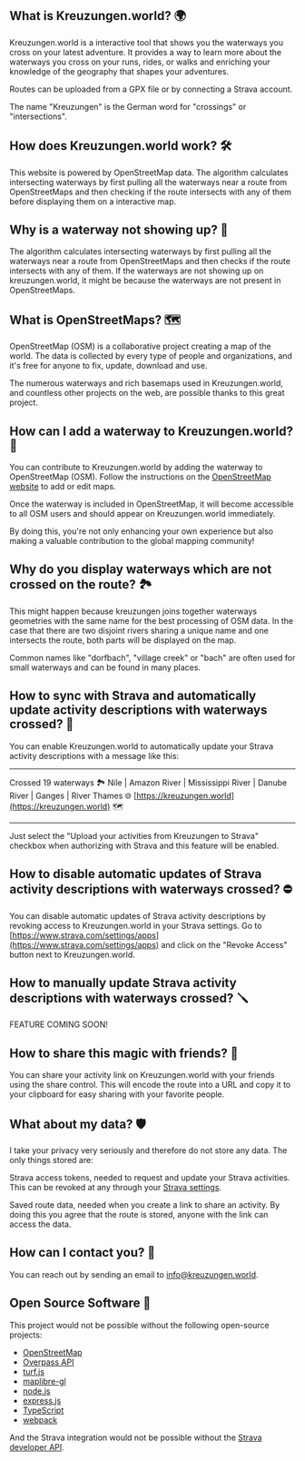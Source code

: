 ## What is Kreuzungen.world?  🌍

Kreuzungen.world is a interactive tool that shows you the waterways you cross on your latest adventure. It provides a way to learn more about the waterways you cross on your runs, rides, or walks and enriching your knowledge of the geography that shapes your adventures.

Routes can be uploaded from a GPX file or by connecting a Strava account.

The name "Kreuzungen" is the German word for "crossings" or "intersections".

## How does Kreuzungen.world work? 🛠️

This website is powered by OpenStreetMap data. The algorithm calculates intersecting waterways by first pulling all the waterways near a route from OpenStreetMaps and then checking if the route intersects with any of them before displaying them on a interactive map.

<!-- 
You can read more about how and why Kreuzungen came to be in the [blog post](https://0110100.github.io/kreuzungen). -->

## Why is a waterway not showing up? 🤔

The algorithm calculates intersecting waterways by first pulling all the waterways near a route from OpenStreetMaps and then checks if the route intersects with any of them. If the waterways are not showing up on kreuzungen.world, it might be because the waterways are not present in OpenStreetMaps.

## What is OpenStreetMaps? 🗺️

OpenStreetMap (OSM) is a collaborative project creating a map of the world. The data is collected by every type of people and organizations, and it's free for anyone to fix, update, download and use.

The numerous waterways and rich basemaps used in Kreuzungen.world, and countless other projects on the web, are possible thanks to this great project.

## How can I add a waterway to Kreuzungen.world? 🙋

You can contribute to Kreuzungen.world by adding the waterway to OpenStreetMap (OSM). Follow the instructions on the [OpenStreetMap website](https://www.openstreetmap.org/) to add or edit maps.

Once the waterway is included in OpenStreetMap, it will become accessible to all OSM users and should appear on Kreuzungen.world immediately.

By doing this, you're not only enhancing your own experience but also making a valuable contribution to the global mapping community!

## Why do you display waterways which are not crossed on the route? 🏞️

This might happen because kreuzungen joins together waterways geometries with the same name for the best processing of OSM data. In the case that there are two disjoint rivers sharing a unique name and one intersects the route, both parts will be displayed on the map.

Common names like "dorfbach", "village creek" or "bach" are often used for small waterways and can be found in many places.

## How to sync with Strava and automatically update activity descriptions with waterways crossed? 🪩

You can enable Kreuzungen.world to automatically update your Strava activity descriptions with a message like this:

---

Crossed 19 waterways 🏞️ Nile | Amazon River | Mississippi River | Danube River | Ganges | River Thames 🌐 [https://kreuzungen.world](https://kreuzungen.world) 🗺️

---

Just select the "Upload your activities from Kreuzungen to Strava" checkbox when authorizing with Strava and this feature will be enabled.

## How to disable automatic updates of Strava activity descriptions with waterways crossed? ⛔

You can disable automatic updates of Strava activity descriptions by revoking access to Kreuzungen.world in your Strava settings. Go to [https://www.strava.com/settings/apps](https://www.strava.com/settings/apps) and click on the "Revoke Access" button next to Kreuzungen.world.

## How to manually update Strava activity descriptions with waterways crossed? 🪛

FEATURE COMING SOON!

## How to share this magic with friends? 🤙

You can share your activity link on Kreuzungen.world with your friends using the share control. This will encode the route into a URL and copy it to your clipboard for easy sharing with your favorite people.

## What about my data? 🛡️

I take your privacy very seriously and therefore do not store any data. The only things stored are:

Strava access tokens, needed to request and update your Strava activities. This can be revoked at any through your [Strava settings](https://www.strava.com/settings/apps).

Saved route data, needed when you create a link to share an activity. By doing this you agree that the route is stored, anyone with the link can access the data.

## How can I contact you? 📨

You can reach out by sending an email to [info@kreuzungen.world](info@kreuzungen.world).

## Open Source Software 💚

This project would not be possible without the following open-source projects:

- [OpenStreetMap](https://www.openstreetmap.org/)
- [Overpass API](https://wiki.openstreetmap.org/wiki/Overpass_API)
- [turf.js](https://turfjs.org/)
- [maplibre-gl](https://maplibre.org/)
- [node.js](https://nodejs.org/)
- [express.js](https://expressjs.com/)
- [TypeScript](https://www.typescriptlang.org/)
- [webpack](https://webpack.js.org/)

And the Strava integration would not be possible without the [Strava developer API](https://developers.strava.com/docs/).
